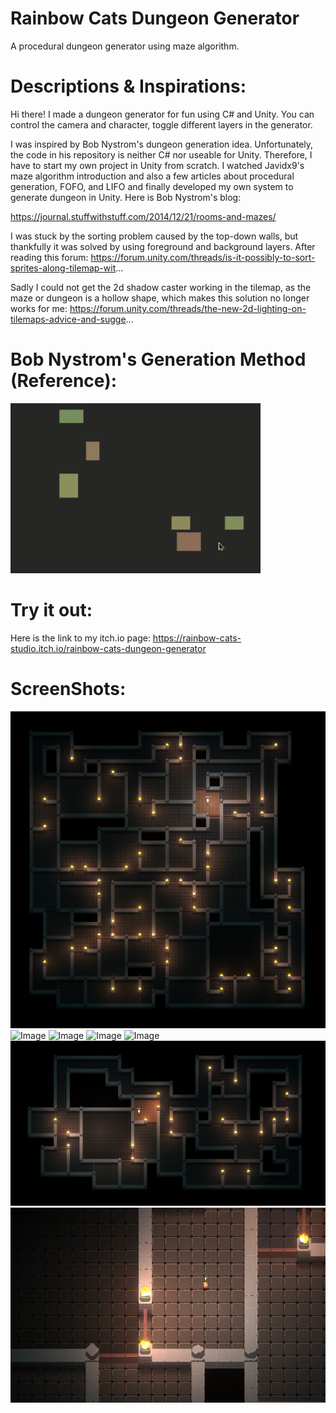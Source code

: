 # Rainbow Cats Dungeon Generator
A procedural dungeon generator using maze algorithm.

# Descriptions & Inspirations:
Hi there! I made a dungeon generator for fun using C# and Unity. You can control the camera and character, toggle different layers in the generator.

I was inspired by Bob Nystrom's dungeon generation idea. Unfortunately, the code in his repository is neither C# nor useable for Unity. Therefore, I have to start my own project in Unity from scratch. I watched Javidx9's maze algorithm introduction and also a few articles about procedural generation, FOFO, and LIFO and finally developed my own system to generate dungeon in Unity.
Here is Bob Nystrom's blog:

https://journal.stuffwithstuff.com/2014/12/21/rooms-and-mazes/

I was stuck by the sorting problem caused by the top-down walls, but thankfully it was solved by using foreground and background layers. After reading this forum: https://forum.unity.com/threads/is-it-possibly-to-sort-sprites-along-tilemap-wit...

Sadly I could not get the 2d shadow caster working in the tilemap, as the maze or dungeon is a hollow shape, which makes this solution no longer works for me: https://forum.unity.com/threads/the-new-2d-lighting-on-tilemaps-advice-and-sugge...

# Bob Nystrom's Generation Method (Reference):
![Image](https://github.com/UxxHans/Rainbow-Cats-Dungeon-Generator/blob/main/Pictures/Gen.gif)

# Try it out:
Here is the link to my itch.io page:
https://rainbow-cats-studio.itch.io/rainbow-cats-dungeon-generator

# ScreenShots:
![Image](https://github.com/UxxHans/Rainbow-Cats-Dungeon-Generator/blob/main/Pictures/1.png)
![Image](https://github.com/UxxHans/Rainbow-Cats-Dungeon-Generator/blob/main/Pictures/Gen2.gif)
![Image](https://github.com/UxxHans/Rainbow-Cats-Dungeon-Generator/blob/main/Pictures/Gen3.gif)
![Image](https://github.com/UxxHans/Rainbow-Cats-Dungeon-Generator/blob/main/Pictures/Gen1.gif)
![Image](https://github.com/UxxHans/Rainbow-Cats-Dungeon-Generator/blob/main/Pictures/Gen4.gif)
![Image](https://github.com/UxxHans/Rainbow-Cats-Dungeon-Generator/blob/main/Pictures/2.png)
![Image](https://github.com/UxxHans/Rainbow-Cats-Dungeon-Generator/blob/main/Pictures/3.jpg)
